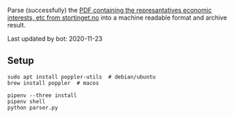 Parse (successfully) the [PDF containing the represantatives economic interests, etc from stortinget.no](https://www.stortinget.no/no/Stortinget-og-demokratiet/Representantene/Okonomiske-interesser/) into a machine readable format and archive result.

Last updated by bot: 2020-11-23

## Setup
    sudo apt install poppler-utils  # debian/ubuntu
    brew install poppler  # macos

    pipenv --three install
    pipenv shell
    python parser.py
